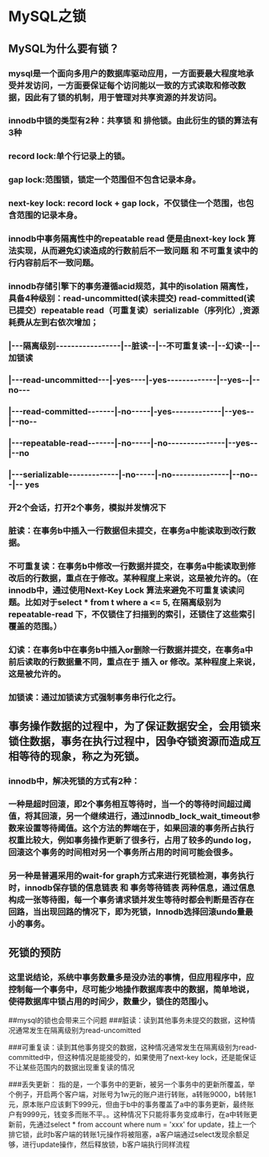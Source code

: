 # MySQL之锁
## MySQL为什么要有锁？
### mysql是一个面向多用户的数据库驱动应用，一方面要最大程度地承受并发访问，一方面要保证每个访问能以一致的方式读取和修改数据，因此有了锁的机制，用于管理对共享资源的并发访问。
### innodb中锁的类型有2种：共享锁 和 排他锁。由此衍生的锁的算法有3种
### record lock:单个行记录上的锁。
### gap lock:范围锁，锁定一个范围但不包含记录本身。
### next-key lock: record lock + gap lock，不仅锁住一个范围，也包含范围的记录本身。
### innodb中事务隔离性中的repeatable read 便是由next-key lock 算法实现，从而避免幻读造成的行数前后不一致问题 和 不可重复读中的行内容前后不一致问题。
### innodb存储引擎下的事务遵循acid规范，其中的isolation 隔离性，具备4种级别：read-uncommitted(读未提交) read-committed(读已提交）repeatable read（可重复读）serializable（序列化）,资源耗费从左到右依次增加；
### |---隔离级别-----------------|--脏读--|--不可重复读--|--幻读--|--加锁读
### |---read-uncommitted---|-yes----|-yes-------------|--yes--|--no---
### |---read-committed-------|-no-----|-yes-------------|--yes--|--no--
### |---repeatable-read-------|-no-----|-no---------------|--yes--|--no
### |---serializable-------------|-no-----|-no---------------|--no---|-- yes
### 开2个会话，打开2个事务，模拟并发情况下
### 脏读：在事务b中插入一行数据但未提交，在事务a中能读取到改行数据。
### 不可重复读：在事务b中修改一行数据并提交，在事务a中能读取到修改后的行数据，重点在于修改。某种程度上来说，这是被允许的。（在innodb中，通过使用Next-Key Lock 算法来避免不可重复读读问题。比如对于select * from t where a <= 5, 在隔离级别为repeatable-read 下，不仅锁住了扫描到的索引，还锁住了这些索引覆盖的范围。）
### 幻读：在事务b中在事务b中插入or删除一行数据并提交，在事务a中前后读取的行数据量不同，重点在于 插入 or 修改。某种程度上来说，这是被允许的。
### 加锁读：通过加锁读方式强制事务串行化之行。
## 事务操作数据的过程中，为了保证数据安全，会用锁来锁住数据，事务在执行过程中，因争夺锁资源而造成互相等待的现象，称之为死锁。
### innodb中，解决死锁的方式有2种：
### 一种是超时回滚，即2个事务相互等待时，当一个的等待时间超过阈值，将其回滚，另一个继续进行，通过innodb_lock_wait_timeout参数来设置等待阈值。这个方法的弊端在于，如果回滚的事务所占执行权重比较大，例如事务操作更新了很多行，占用了较多的undo log，回滚这个事务的时间相对另一个事务所占用的时间可能会很多。
### 另一种是普遍采用的wait-for graph方式来进行死锁检测，事务执行时，innodb保存锁的信息链表 和 事务等待链表 两种信息，通过信息构成一张等待图，每一个事务请求锁并发生等待时都会判断是否存在回路，当出现回路的情况下，即为死锁，Innodb选择回滚undo量最小的事务。
## 死锁的预防
### 这里说结论，系统中事务数量多是没办法的事情，但应用程序中，应控制每一个事务中，尽可能少地操作数据库表中的数据，简单地说，使得数据库中锁占用的时间少，数量少，锁住的范围小。

##mysql的锁也会带来三个问题
###脏读：读到其他事务未提交的数据，这种情况通常发生在隔离级别为read-uncomitted

###可重复读：读到其他事务提交的数据，这种情况通常发生在隔离级别为read-committed中，但这种情况是能接受的，如果使用了next-key lock，还是能保证不让某些范围内的数据出现重复读的情况

###丢失更新： 指的是，一个事务中的更新，被另一个事务中的更新所覆盖，举个例子，开启两个客户端，对账号为1w元的账户进行转账，a转账9000，b转账1元，原本账户应该剩下999元，但由于b中的事务覆盖了a中的事务更新，最终账户有9999元，钱变多而账不平。。这种情况下只能将事务变成串行，在a中转账更新前，先通过select * from account where num = 'xxx' for update，挂上一个排它锁，此时b客户端的转账1元操作将被阻塞，a客户端通过select发现余额足够，进行update操作，然后释放锁，b客户端执行同样流程
